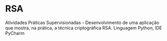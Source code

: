 # RSA
Atividades Práticas Supervisionadas - Desenvolvimento de uma aplicação que mostra, na prática, a técnica criptográfica RSA.
Linguagem Python, IDE PyCharm
